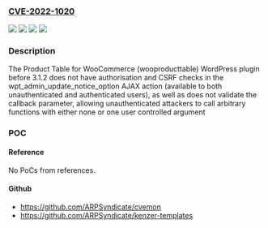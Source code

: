 ### [CVE-2022-1020](https://cve.mitre.org/cgi-bin/cvename.cgi?name=CVE-2022-1020)
![](https://img.shields.io/static/v1?label=Product&message=Product%20Table%20for%20WooCommerce%20(wooproducttable)&color=blue)
![](https://img.shields.io/static/v1?label=Version&message=3.0.2%3E%3D%203.0.2%20&color=brighgreen)
![](https://img.shields.io/static/v1?label=Vulnerability&message=CWE-352%20Cross-Site%20Request%20Forgery%20(CSRF)&color=brighgreen)
![](https://img.shields.io/static/v1?label=Vulnerability&message=CWE-862%20Missing%20Authorization&color=brighgreen)

### Description

The Product Table for WooCommerce (wooproducttable) WordPress plugin before 3.1.2 does not have authorisation and CSRF checks in the wpt_admin_update_notice_option AJAX action (available to both unauthenticated and authenticated users), as well as does not validate the callback parameter, allowing unauthenticated attackers to call arbitrary functions with either none or one user controlled argument

### POC

#### Reference
No PoCs from references.

#### Github
- https://github.com/ARPSyndicate/cvemon
- https://github.com/ARPSyndicate/kenzer-templates


